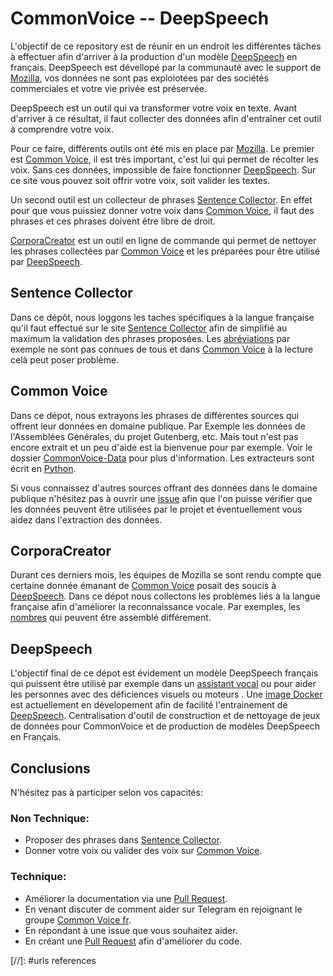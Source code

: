 CommonVoice -- DeepSpeech
=========================

L'objectif de ce repository est de réunir en un endroit les différentes tâches à effectuer afin d'arriver à la production d'un modèle [DeepSpeech] en français.
DeepSpeech est dévellopé par la communauté avec le support de [Mozilla], vos données ne sont pas exploiotées par des sociétés commerciales et votre vie privée est préservée.

DeepSpeech est un outil qui va transformer votre voix en texte. Avant d'arriver à ce résultat, il faut collecter des données afin d'entraîner cet outil à comprendre votre voix.

Pour ce faire, différents outils ont été mis en place par [Mozilla]. Le premier est [Common Voice], il est très important, c'est lui qui permet de récolter les voix. Sans ces données, impossible de faire fonctionner [DeepSpeech].
Sur ce site vous pouvez soit offrir votre voix, soit valider les textes.

Un second outil est un collecteur de phrases [Sentence Collector]. En effet pour que vous puissiez donner votre voix dans [Common Voice], il faut des phrases et ces phrases doivent être libre de droit.

[CorporaCreator] est un outil en ligne de commande qui permet de nettoyer les phrases collectées par [Common Voice] et les préparées pour être utilisé par [DeepSpeech]. 


## Sentence Collector

Dans ce dépôt, nous loggons les taches spécifiques à la langue française qu'il faut effectué sur le site [Sentence Collector] afin de simplifié au maximum la validation des phrases proposées.
Les [abréviations] par exemple ne sont pas connues de tous et dans [Common Voice] à la lecture celà peut poser problème.



## Common Voice

Dans ce dépot, nous extrayons les phrases de différentes sources qui offrent leur données en domaine publique.
Par Exemple les données de l'Assemblées Générales, du projet Gutenberg, etc.
Mais tout n'est pas encore extrait et un peu d'aide est la bienvenue pour par exemple. Voir le dossier [CommonVoice-Data] pour plus d'information. Les extracteurs sont écrit en [Python].

Si vous connaissez d'autres sources offrant des données dans le domaine publique n'hésitez pas à ouvrir une [issue] afin que l'on puisse vérifier que les données peuvent être utilisées par le projet et éventuellement vous aidez dans l'extraction des données.


## CorporaCreator

Durant ces derniers mois, les équipes de Mozilla se sont rendu compte que certaine donnée émanant de [Common Voice] posait des soucis à [DeepSpeech].
Dans ce dépot nous collectons les problèmes liés à la langue française afin d'améliorer la reconnaissance vocale. Par exemples, les [nombres] qui peuvent être assemblé différement.


## DeepSpeech

L'objectif final de ce dépot est évidement un modèle DeepSpeech français qui puissent être utilisé par exemple dans un [assistant vocal] ou pour aider les personnes avec des déficiences visuels ou moteurs .
Une [image Docker] est actuellement en dévelopement afin de facilité l'entrainement de [DeepSpeech].
Centralisation d'outil de construction et de nettoyage de jeux de données pour
CommonVoice et de production de modèles DeepSpeech en Français.


## Conclusions

N'hésitez pas à participer selon vos capacités:

### Non Technique:

- Proposer des phrases dans [Sentence Collector].
- Donner votre voix ou valider des voix sur [Common Voice].


### Technique:

- Améliorer la documentation via une [Pull Request].
- En venant discuter de comment aider sur Telegram en rejoignant le groupe [Common Voice fr].
- En répondant à une issue que vous souhaitez aider.
- En créant une [Pull Request] afin d'améliorer du code.

[//]: #urls references

  [DeepSpeech]: <https://github.com/mozilla/DeepSpeech>
  [Mozilla]: <https://www.mozilla.org/fr/>
  [Common Voice]: <https://voice.mozilla.org/fr>
  [Sentence Collector]: <https://common-voice.github.io/sentence-collector/#/>
  [CorporaCreator]: <https://github.com/mozilla/CorporaCreator>
  [abréviations]: <https://github.com/Common-Voice/commonvoice-fr/issues/21>
  [CommonVoice-Data]: <https://github.com/Common-Voice/commonvoice-fr/tree/master/CommonVoice-Data>
  [Python]: <https://docs.python.org/fr/3/>
  [issue]: <https://github.com/Common-Voice/commonvoice-fr/issues/new>
  [nombres]: <https://github.com/mozilla/CorporaCreator/pull/87>
  [assistant vocal]: <https://fr.wikipedia.org/wiki/Assistant_personnel_intelligent>
  [image Docker]: <https://github.com/Common-Voice/commonvoice-fr/issues/24>
  [Pull Request]: <https://help.github.com/en/articles/about-pull-requests>
  [Common Voice fr]: <https://t.me/joinchat/A7h94U7VCFrCnXrDMff2Vw>
  


